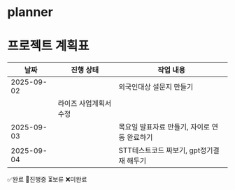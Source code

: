 # planner
# 프로젝트 계획표 

| 날짜       | 진행 상태 |                         작업 내용                       |
|------------|-----------|---------------------------------------------------------|
| 2025-09-02 |           | 외국인대상 설문지 만들기
                         | 라이즈 사업계획서 수정                                   |
| 2025-09-03 |           | 목요일 발표자료 만들기, 자이로 연동 완료하기
| 2025-09-04 |           | STT테스트코드 짜보기, gpt정기결재 해두기











 ✅완료 🔄진행중 ⏳보류 ❌미완료
